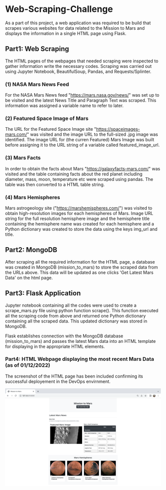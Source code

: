 # Web-Scraping-Challenge

As a part of this project, a web application was required to be build that scrapes various websites for data related to the Mission to Mars and displays the information in a single HTML page using Flask. 

## Part1: Web Scraping 

The HTML pages of the webpages that needed scraping were inspected to gather information write the necessary codes. Scraping was carried out using Jupyter Notebook, BeautifulSoup, Pandas, and Requests/Splinter.

### (1) NASA Mars News Feed

For the NASA Mars News feed "https://mars.nasa.gov/news/" was set up to be visited and the latest News Title and Paragraph Text was scraped. This information was assigned a variable name to refer to later. 

### (2) Featured Space Image of Mars

The URL for the Featured Space Image site "https://spaceimages-mars.com/" was visited and the image URL to the full-sized .jpg image was identified.
The image URL for (the curren Featured) Mars Image was built before assigning it to the URL string of a variable called featured_image_url. 

### (3) Mars Facts

In order to obtain the facts about Mars "https://galaxyfacts-mars.com/" was visited and the table containing facts about the red planet including diameter, mass, moon, temperature etc were scraped using pandas. The table was then converted to a HTML table string.

### (4) Mars Hemispheres

Mars astrogeology site ("https://marshemispheres.com/") was visited to obtain high-resolution images for each hemispheres of Mars. Image URL string for the full resolution hemisphere image and the hemisphere title containing the hemisphere name was created for each hemisphere and a Python dictionary was created to store the data using the keys img_url and title.


## Part2: MongoDB 

After scraping all the required information for the HTML page, a database was created in MongoDB (mission_to_mars) to store the scraped data from the URLs above. This data will be updated as one clicks 'Get Latest Mars Data' on the html page.


## Part3: Flask Application

Jupyter notebook containing  all the codes were used to create a scrape_mars.py file using python function scrape(). This function executed all the scraping code from above and returned one Python dictionary containing all the scraped data. This updated dictionary was stored in MongoDB. 

Flask establishes connection with the MongoDB database (mission_to_mars) and passes the latest Mars data into an HTML template for displaying in the appropriate HTML elements. 


### Part4: HTML Webpage displaying the most recent Mars Data (as of 01/12/2022)
The screenshot of the HTML page has been included confirming its successful deployement in the DevOps envirnment.

![alt text](https://github.com/fbrowther/Web-Scraping-Challenge/blob/main/Deployed%20Webscraping%20App%20Page.png)






